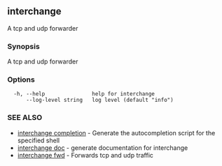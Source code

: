 ## interchange

A tcp and udp forwarder

### Synopsis

A tcp and udp forwarder

### Options

```
  -h, --help               help for interchange
      --log-level string   log level (default "info")
```

### SEE ALSO

* [interchange completion](interchange_completion.md)	 - Generate the autocompletion script for the specified shell
* [interchange doc](interchange_doc.md)	 - generate documentation for interchange
* [interchange fwd](interchange_fwd.md)	 - Forwards tcp and udp traffic

